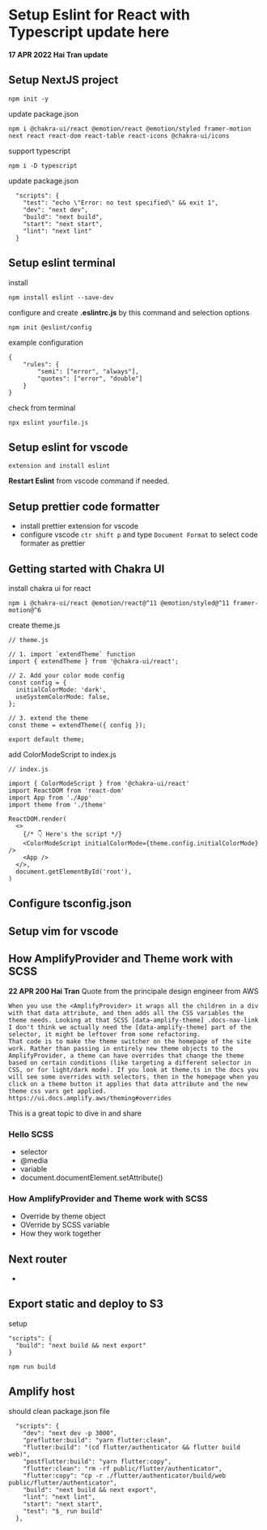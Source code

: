 # Setup Eslint for React with Typescript update here

**17 APR 2022 Hai Tran update**

## Setup NextJS project

```
npm init -y
```

update package.json

```
npm i @chakra-ui/react @emotion/react @emotion/styled framer-motion next react react-dom react-table react-icons @chakra-ui/icons
```

support typescript

```
npm i -D typescript
```

update package.json

```
  "scripts": {
    "test": "echo \"Error: no test specified\" && exit 1",
    "dev": "next dev",
    "build": "next build",
    "start": "next start",
    "lint": "next lint"
  }
```

## Setup eslint terminal

install

```
npm install eslint --save-dev

```

configure and create **.eslintrc.js** by this command and selection options

```
npm init @eslint/config

```

example configuration

```
{
    "rules": {
        "semi": ["error", "always"],
        "quotes": ["error", "double"]
    }
}

```

check from terminal

```
npx eslint yourfile.js
```

## Setup eslint for vscode

```
extension and install eslint
```

**Restart Eslint** from vscode command if needed.

## Setup prettier code formatter

- install prettier extension for vscode
- configure vscode `ctr shift p` and type `Document Format` to select code formater as prettier

## Getting started with Chakra UI

install chakra ui for react

```
npm i @chakra-ui/react @emotion/react@^11 @emotion/styled@^11 framer-motion@^6
```

create theme.js

```
// theme.js

// 1. import `extendTheme` function
import { extendTheme } from '@chakra-ui/react';

// 2. Add your color mode config
const config = {
  initialColorMode: 'dark',
  useSystemColorMode: false,
};

// 3. extend the theme
const theme = extendTheme({ config });

export default theme;
```

add ColorModeScript to index.js

```
// index.js

import { ColorModeScript } from '@chakra-ui/react'
import ReactDOM from 'react-dom'
import App from './App'
import theme from './theme'

ReactDOM.render(
  <>
    {/* 👇 Here's the script */}
    <ColorModeScript initialColorMode={theme.config.initialColorMode} />
    <App />
  </>,
  document.getElementById('root'),
)
```

## Configure tsconfig.json

## Setup vim for vscode

## How AmplifyProvider and Theme work with SCSS

**22 APR 200 Hai Tran**
Quote from the principale design engineer from AWS

```
When you use the <AmplifyProvider> it wraps all the children in a div with that data attribute, and then adds all the CSS variables the theme needs. Looking at that SCSS [data-amplify-theme] .docs-nav-link I don't think we actually need the [data-amplify-theme] part of the selector, it might be leftover from some refactoring.
That code is to make the theme switcher on the homepage of the site work. Rather than passing in entirely new theme objects to the AmplifyProvider, a theme can have overrides that change the theme based on certain conditions (like targeting a different selector in CSS, or for light/dark mode). If you look at theme.ts in the docs you will see some overrides with selectors, then in the homepage when you click on a theme button it applies that data attribute and the new theme css vars get applied. https://ui.docs.amplify.aws/theming#overrides

```

This is a great topic to dive in and share

### Hello SCSS

- selector
- @media
- variable
- document.documentElement.setAttribute()

### How AmplifyProvider and Theme work with SCSS

- Override by theme object
- OVerride by SCSS variable
- How they work together

## Next router

-

## Export static and deploy to S3

setup

```
"scripts": {
  "build": "next build && next export"
}
```

```
npm run build
```

## Amplify host

should clean package.json file

```
  "scripts": {
    "dev": "next dev -p 3000",
    "preflutter:build": "yarn flutter:clean",
    "flutter:build": "(cd flutter/authenticator && flutter build web)",
    "postflutter:build": "yarn flutter:copy",
    "flutter:clean": "rm -rf public/flutter/authenticator",
    "flutter:copy": "cp -r ./flutter/authenticator/build/web public/flutter/authenticator",
    "build": "next build && next export",
    "lint": "next lint",
    "start": "next start",
    "test": "$_ run build"
  },
```

